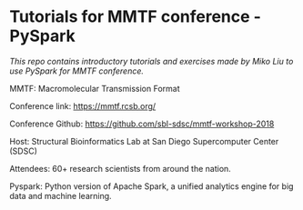 # Tutorials for MMTF conference - PySpark

*This repo contains introductory tutorials and exercises made by Miko Liu to use PySpark for MMTF conference.*




MMTF: Macromolecular Transmission Format 

Conference link: https://mmtf.rcsb.org/

Conference Github: https://github.com/sbl-sdsc/mmtf-workshop-2018

Host: Structural Bioinformatics Lab at San Diego Supercomputer Center (SDSC)

Attendees: 60+ research scientists from around the nation.

Pyspark: Python version of Apache Spark, a unified analytics engine for big data and machine learning.

